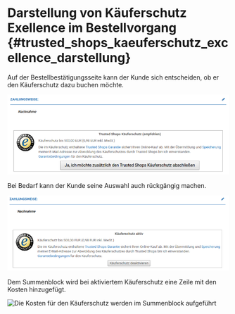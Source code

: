 # Darstellung von Käuferschutz Exellence im Bestellvorgang {#trusted_shops_kaeuferschutz_excellence_darstellung}

Auf der Bestellbestätigungsseite kann der Kunde sich entscheiden, ob er den Käuferschutz dazu buchen möchte.

![](Bilder/trusted_shops/excellence01.png "Anzeige zum Käuferschutz auf der Bestellbestätigungsseite")

Bei Bedarf kann der Kunde seine Auswahl auch rückgängig machen.

![](Bilder/trusted_shops/excellence02.png "aktivierter Käuferschutz auf der Bestellbestätigungsseite")

Dem Summenblock wird bei aktiviertem Käuferschutz eine Zeile mit den Kosten hinzugefügt.

![](Bilder/trusted_shops/excellence03.png "Die Kosten für den Käuferschutz werden im Summenblock
      aufgeführt")




